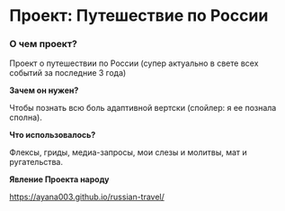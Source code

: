 # Проект: Путешествие по России

### О чем проект?
Проект о путешествии по России (супер актуально в свете всех событий за последние 3 года)

**Зачем он нужен?**

Чтобы познать всю боль адаптивной вертски (спойлер: я ее познала сполна).

**Что использовалось?**

Флексы, гриды, медиа-запросы, мои слезы и молитвы, мат и ругательства.

**Явление Проекта народу**

https://ayana003.github.io/russian-travel/ 